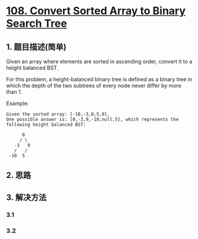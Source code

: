 # [108. Convert Sorted Array to Binary Search Tree](https://leetcode-cn.com/problems/convert-sorted-array-to-binary-search-tree/)

## 1. 题目描述(简单)

Given an array where elements are sorted in ascending order, convert it to a height balanced BST.

For this problem, a height-balanced binary tree is defined as a binary tree in which the depth of the two subtrees of every node never differ by more than 1.

Example:
```
Given the sorted array: [-10,-3,0,5,9],
One possible answer is: [0,-3,9,-10,null,5], which represents the following height balanced BST:

      0
     / \
   -3   9
   /   /
 -10  5
```

## 2. 思路

## 3. 解决方法

### 3.1



### 3.2

